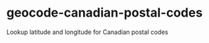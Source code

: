 geocode-canadian-postal-codes
=============================

Lookup latitude and longitude for Canadian postal codes